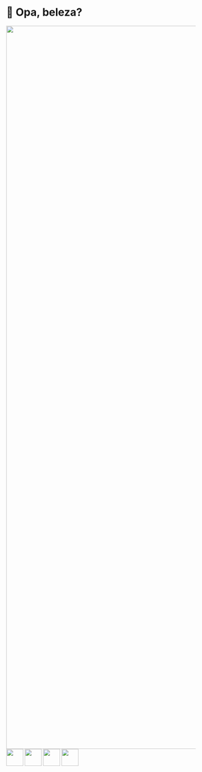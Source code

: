 # 👋 Opa, beleza?


<div>
<img src="https://user-images.githubusercontent.com/112029342/195459216-f112d4b1-c467-482f-8015-f5137026ddaf.gif" width="1920px" />
</div>
<div>
<img src="https://cdn.jsdelivr.net/gh/devicons/devicon/icons/html5/html5-original-wordmark.svg" width="45px" />
<img src="https://cdn.jsdelivr.net/gh/devicons/devicon/icons/css3/css3-original-wordmark.svg" width="45px" />
<img src="https://cdn.jsdelivr.net/gh/devicons/devicon/icons/javascript/javascript-original.svg" width="45px"/>
<img src="https://cdn.jsdelivr.net/gh/devicons/devicon/icons/postgresql/postgresql-original-wordmark.svg" width="45px"/>
</div>
